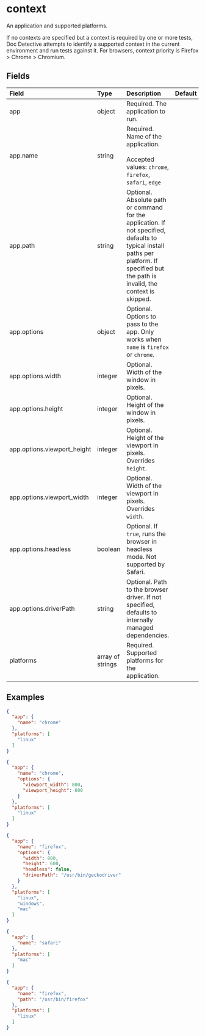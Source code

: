 
# context

An application and supported platforms.

If no contexts are specified but a context is required by one or more tests, Doc Detective attempts to identify a supported context in the current environment and run tests against it. For browsers, context priority is Firefox > Chrome > Chromium.

## Fields

Field | Type | Description | Default
:-- | :-- | :-- | :--
app | object |  Required. The application to run. | 
app.name | string |  Required. Name of the application.<br/><br/>Accepted values: `chrome`, `firefox`, `safari`, `edge` | 
app.path | string |  Optional. Absolute path or command for the application. If not specified, defaults to typical install paths per platform. If specified but the path is invalid, the context is skipped. | 
app.options | object |  Optional. Options to pass to the app. Only works when `name` is `firefox` or `chrome`. | 
app.options.width | integer |  Optional. Width of the window in pixels. | 
app.options.height | integer |  Optional. Height of the window in pixels. | 
app.options.viewport_height | integer |  Optional. Height of the viewport in pixels. Overrides `height`. | 
app.options.viewport_width | integer |  Optional. Width of the viewport in pixels. Overrides `width`. | 
app.options.headless | boolean |  Optional. If `true`, runs the browser in headless mode. Not supported by Safari. | 
app.options.driverPath | string |  Optional. Path to the browser driver. If not specified, defaults to internally managed dependencies. | 
platforms | array of strings |  Required. Supported platforms for the application. | 

## Examples

```json
{
  "app": {
    "name": "chrome"
  },
  "platforms": [
    "linux"
  ]
}
```

```json
{
  "app": {
    "name": "chrome",
    "options": {
      "viewport_width": 800,
      "viewport_height": 600
    }
  },
  "platforms": [
    "linux"
  ]
}
```

```json
{
  "app": {
    "name": "firefox",
    "options": {
      "width": 800,
      "height": 600,
      "headless": false,
      "driverPath": "/usr/bin/geckodriver"
    }
  },
  "platforms": [
    "linux",
    "windows",
    "mac"
  ]
}
```

```json
{
  "app": {
    "name": "safari"
  },
  "platforms": [
    "mac"
  ]
}
```

```json
{
  "app": {
    "name": "firefox",
    "path": "/usr/bin/firefox"
  },
  "platforms": [
    "linux"
  ]
}
```
